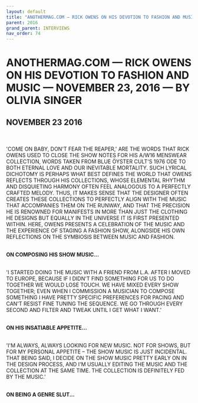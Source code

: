 ```yaml
---
layout: default
title: "ANOTHERMAG.COM — RICK OWENS ON HIS DEVOTION TO FASHION AND MUSIC — NOVEMBER 23, 2016 — BY OLIVIA SINGER"
parent: 2016
grand_parent: INTERVIEWS
nav_order: 74
---
```


# ANOTHERMAG.COM — RICK OWENS ON HIS DEVOTION TO FASHION AND MUSIC — NOVEMBER 23, 2016 — BY OLIVIA SINGER
## NOVEMBER 23 2016

<br><br>
'COME ON BABY, DON'T FEAR THE REAPER,' ARE THE WORDS THAT RICK OWENS USED TO CLOSE THE SHOW NOTES FOR HIS A/W16 MENSWEAR COLLECTION, WORDS TAKEN FROM BLUE ÖYSTER CULT'S 1976 ODE TO BOTH ETERNAL LOVE AND OUR INEVITABLE MORTALITY. SUCH LYRICAL DICHOTOMY IS PERHAPS WHAT BEST DEFINES THE WORLD THAT OWENS REFLECTS THROUGH HIS COLLECTIONS, WHOSE ELEMENTAL RHYTHM AND DISQUIETING HARMONY OFTEN FEEL ANALOGOUS TO A PERFECTLY CRAFTED MELODY. THUS, IT MAKES SENSE THAT THE DESIGNER OFTEN CREATES THESE COLLECTIONS TO PERFECTLY ALIGN WITH THE MUSIC THAT ACCOMPANIES THEM ON THE RUNWAY, AND THAT THE PRECISION HE IS RENOWNED FOR MANIFESTS IN MORE THAN JUST THE CLOTHING HE DESIGNS BUT EQUALLY IN THE UNIVERSE IT IS FIRST PRESENTED WITHIN. HERE, OWENS PRESENTS A CELEBRATION OF THE MUSIC AND THE EXPERIENCE OF STAGING A FASHION SHOW, ALONGSIDE HIS OWN REFLECTIONS ON THE SYMBIOSIS BETWEEN MUSIC AND FASHION.
<br><br></p>
<p><b>ON COMPOSING HIS SHOW MUSIC... </b>
<br><br></p>
<p>'I STARTED DOING THE MUSIC WITH A FRIEND FROM L.A. AFTER I MOVED TO EUROPE, BECAUSE IF I DIDN'T FIND SOMETHING FOR US TO DO TOGETHER WE WOULD LOSE TOUCH. WE HAVE MIXED EVERY SHOW TOGETHER; EVEN WHEN I COMMISSION A MUSICIAN TO COMPOSE SOMETHING I HAVE PRETTY SPECIFIC PREFERENCES FOR PACING AND CAN'T RESIST FINE TUNING THE SEQUENCE. WE GO THROUGH EVERY SECOND AND FILTER AND TWEAK UNTIL I GET WHAT I WANT.'
<br><br></p>
<p><b>ON HIS INSATIABLE APPETITE... </b>
<br><br></p>
<p>'I'M ALWAYS, ALWAYS LOOKING FOR NEW MUSIC. NOT FOR SHOWS, BUT FOR MY PERSONAL APPETITE – THE SHOW MUSIC IS JUST INCIDENTAL. THAT BEING SAID, I DECIDE ON THE SHOW MUSIC PRETTY EARLY ON IN THE DESIGN PROCESS, AND I'M USUALLY EDITING THE MUSIC AND THE COLLECTION AT THE SAME TIME. THE COLLECTION IS DEFINITELY FED BY THE MUSIC.'
<br><br></p>
<p><b>ON BEING A GENRE SLUT... </b>
<br><br></p>

